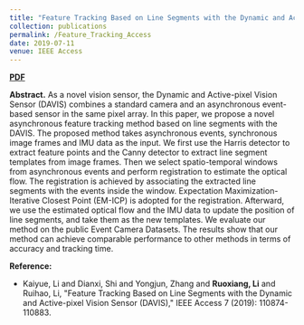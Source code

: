 ```yaml
---
title: "Feature Tracking Based on Line Segments with the Dynamic and Active-pixel Vision Sensor (DAVIS)"
collection: publications
permalink: /Feature_Tracking_Access
date: 2019-07-11
venue: IEEE Access
---
```

<a href="https://www.researchgate.net/publication/335013030_Feature_Tracking_Based_on_Line_Segments_with_the_Dynamic_and_Active-pixel_Vision_Sensor_DAVIS" target="_blank"><b>PDF</b></a>&emsp;

<b>Abstract.</b>
As a novel vision sensor, the Dynamic and Active-pixel Vision Sensor (DAVIS) combines a standard camera and an asynchronous event-based sensor in the same pixel array. In this paper, we propose a novel asynchronous feature tracking method based on line segments with the DAVIS. The proposed method takes asynchronous events, synchronous image frames and IMU data as the input. We first use the Harris detector to extract feature points and the Canny detector to extract line segment templates from image frames. Then we select spatio-temporal windows from asynchronous events and perform registration to estimate the optical flow. The registration is achieved by associating the extracted line segments with the events inside the window. Expectation Maximization-Iterative Closest Point (EM-ICP) is adopted for the registration. Afterward, we use the estimated optical flow and the IMU data to update the position of line segments, and take them as the new templates. We evaluate our method on the public Event Camera Datasets. The results show that our method can achieve comparable performance to other methods in terms of accuracy and tracking time.

<b>Reference:</b> 
* Kaiyue, Li and Dianxi, Shi and Yongjun, Zhang and <b>Ruoxiang, Li</b> and Ruihao, Li, "Feature Tracking Based on Line Segments with the Dynamic and Active-pixel Vision Sensor (DAVIS)," IEEE Access 7 (2019): 110874-110883.
